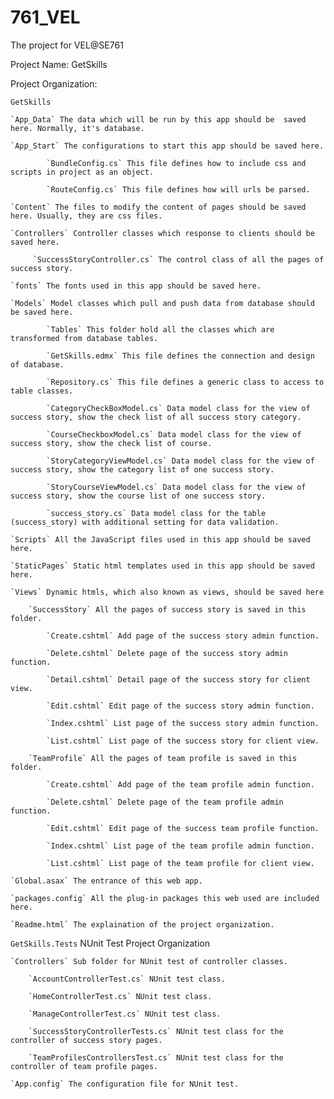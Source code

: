 # 761_VEL
The project for VEL@SE761

Project Name: GetSkills

Project Organization:

`GetSkills`

	`App_Data` The data which will be run by this app should be  saved here. Normally, it's database.
  
  	`App_Start` The configurations to start this app should be saved here.

    		`BundleConfig.cs` This file defines how to include css and scripts in project as an object.
    
    		`RouteConfig.cs` This file defines how will urls be parsed.
    
  	`Content` The files to modify the content of pages should be saved here. Usually, they are css files.  
  
  	`Controllers` Controller classes which response to clients should be saved here.
  
		 `SuccessStoryController.cs` The control class of all the pages of success story.
    
	`fonts` The fonts used in this app should be saved here.
  
  	`Models` Model classes which pull and push data from database should be saved here.
  
    		`Tables` This folder hold all the classes which are transformed from database tables.
    
    		`GetSkills.edmx` This file defines the connection and design of database.
    
    		`Repository.cs` This file defines a generic class to access to table classes.
    
    		`CategoryCheckBoxModel.cs` Data model class for the view of success story, show the check list of all success story category.
    
    		`CourseCheckboxModel.cs` Data model class for the view of success story, show the check list of course.
    
    		`StoryCategoryViewModel.cs` Data model class for the view of success story, show the category list of one success story.
    
    		`StoryCourseViewModel.cs` Data model class for the view of success story, show the course list of one success story.
    
    		`success_story.cs` Data model class for the table (success_story) with additional setting for data validation.
    
  	`Scripts` All the JavaScript files used in this app should be saved here.
  
  	`StaticPages` Static html templates used in this app should be saved here.
  
  	`Views` Dynamic htmls, which also known as views, should be saved here
  
		`SuccessStory` All the pages of success story is saved in this folder.
		
			`Create.cshtml` Add page of the success story admin function.
			
			`Delete.cshtml` Delete page of the success story admin function.
			
			`Detail.cshtml` Detail page of the success story for client view.
			
			`Edit.cshtml` Edit page of the success story admin function.
			
			`Index.cshtml` List page of the success story admin function.
			
			`List.cshtml` List page of the success story for client view.
			
		`TeamProfile` All the pages of team profile is saved in this folder.
		
			`Create.cshtml` Add page of the team profile admin function.
			
			`Delete.cshtml` Delete page of the team profile admin function.
			
			`Edit.cshtml` Edit page of the success team profile function.
			
			`Index.cshtml` List page of the team profile admin function.
			
			`List.cshtml` List page of the team profile for client view.
			
	`Global.asax` The entrance of this web app.
	
  	`packages.config` All the plug-in packages this web used are included here.
  
  	`Readme.html` The explaination of the project organization.

`GetSkills.Tests` NUnit Test Project Organization

	`Controllers` Sub folder for NUnit test of controller classes.
    
		`AccountControllerTest.cs` NUnit test class.
				
		`HomeControllerTest.cs` NUnit test class.
				
		`ManageControllerTest.cs` NUnit test class.
				
		`SuccessStoryControllerTests.cs` NUnit test class for the controller of success story pages.
				
		`TeamProfilesControllersTest.cs` NUnit test class for the controller of team profile pages.
				
	`App.config` The configuration file for NUnit test.
